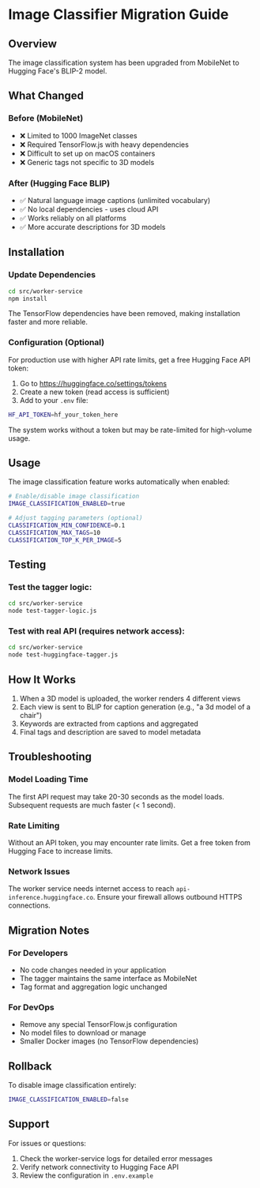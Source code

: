 # Image Classifier Migration Guide

## Overview

The image classification system has been upgraded from MobileNet to Hugging Face's BLIP-2 model.

## What Changed

### Before (MobileNet)
- ❌ Limited to 1000 ImageNet classes
- ❌ Required TensorFlow.js with heavy dependencies
- ❌ Difficult to set up on macOS containers
- ❌ Generic tags not specific to 3D models

### After (Hugging Face BLIP)
- ✅ Natural language image captions (unlimited vocabulary)
- ✅ No local dependencies - uses cloud API
- ✅ Works reliably on all platforms
- ✅ More accurate descriptions for 3D models

## Installation

### Update Dependencies

```bash
cd src/worker-service
npm install
```

The TensorFlow dependencies have been removed, making installation faster and more reliable.

### Configuration (Optional)

For production use with higher API rate limits, get a free Hugging Face API token:

1. Go to https://huggingface.co/settings/tokens
2. Create a new token (read access is sufficient)
3. Add to your `.env` file:

```bash
HF_API_TOKEN=hf_your_token_here
```

The system works without a token but may be rate-limited for high-volume usage.

## Usage

The image classification feature works automatically when enabled:

```bash
# Enable/disable image classification
IMAGE_CLASSIFICATION_ENABLED=true

# Adjust tagging parameters (optional)
CLASSIFICATION_MIN_CONFIDENCE=0.1
CLASSIFICATION_MAX_TAGS=10
CLASSIFICATION_TOP_K_PER_IMAGE=5
```

## Testing

### Test the tagger logic:
```bash
cd src/worker-service
node test-tagger-logic.js
```

### Test with real API (requires network access):
```bash
cd src/worker-service
node test-huggingface-tagger.js
```

## How It Works

1. When a 3D model is uploaded, the worker renders 4 different views
2. Each view is sent to BLIP for caption generation (e.g., "a 3d model of a chair")
3. Keywords are extracted from captions and aggregated
4. Final tags and description are saved to model metadata

## Troubleshooting

### Model Loading Time
The first API request may take 20-30 seconds as the model loads. Subsequent requests are much faster (< 1 second).

### Rate Limiting
Without an API token, you may encounter rate limits. Get a free token from Hugging Face to increase limits.

### Network Issues
The worker service needs internet access to reach `api-inference.huggingface.co`. Ensure your firewall allows outbound HTTPS connections.

## Migration Notes

### For Developers
- No code changes needed in your application
- The tagger maintains the same interface as MobileNet
- Tag format and aggregation logic unchanged

### For DevOps
- Remove any special TensorFlow.js configuration
- No model files to download or manage
- Smaller Docker images (no TensorFlow dependencies)

## Rollback

To disable image classification entirely:

```bash
IMAGE_CLASSIFICATION_ENABLED=false
```

## Support

For issues or questions:
1. Check the worker-service logs for detailed error messages
2. Verify network connectivity to Hugging Face API
3. Review the configuration in `.env.example`
